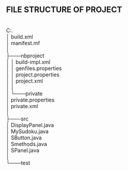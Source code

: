 ## FILE STRUCTURE OF PROJECT <br />
<br />
C:.<br />
│   build.xml<br />
│   manifest.mf<br />
│<br />
├───nbproject<br />
│   │   build-impl.xml<br />
│   │   genfiles.properties<br />
│   │   project.properties<br />
│   │   project.xml<br />
│   │<br />
│   └───private<br />
│           private.properties<br />
│           private.xml<br />
│<br />
├───src<br />
│       DisplayPanel.java<br />
│       MySudoku.java<br />
│       SButton.java<br />
│       Smethods.java<br />
│       SPanel.java<br />
│<br />
└───test<br />
